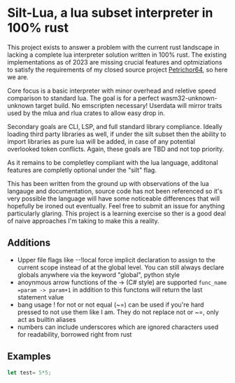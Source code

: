 # Silt-Lua, a lua subset interpreter in 100% rust

This project exists to answer a problem with the current rust landscape in lacking a complete lua interpreter solution written in 100% rust. The existing implementations as of 2023 are missing crucial features and optmiziations to satisfy the requirements of my closed source project [Petrichor64](https://makeavoy.itch.io/petrichor64), so here we are.

Core focus is a basic interpreter with minor overhead and reletive speed comparison to standard lua. The goal is for a perfect wasm32-unknown-unknown target build. No emscripten necessary! Userdata will mirror traits used by the mlua and rlua crates to allow easy drop in.

Secondary goals are CLI, LSP, and full standard library compliance. Ideally loading third party libraries as well, if under the silt subset then the ability to import libraries as pure lua will be added, in case of any potential overlooked token conflicts. Again, these goals are TBD and not top priority.

As it remains to be completley compliant with the lua language, additonal features are completly optional under the "silt" flag.

This has been written from the ground up with observations of the lua langauge and documentation, source code has not been referenced so it's very possible the language will have some noticeable differences that will hopefully be ironed out eventually. Feel free to submit an issue for anything particularly glaring. This project is a learning exercise so ther is a good deal of naive approaches I'm taking to make this a reality.

## Additions

- Upper file flags like --!local force implicit declaration to assign to the current scope instead of at the global level. You can still always declare globals anywhere via the keyword "global", python style
- anoynmous arrow functions of the -> (C# style) are supported `func_name =param -> param+1` in addition to this functons will return the last statement value
- bang usage ! for not or not equal (~=) can be used if you're hard pressed to not use them like I am. They do not replace not or ~=, only act as builtin aliases
- numbers can include underscores which are ignored characters used for readability, borrowed right from rust

## Examples

```rust
let test= 5*5;
```
